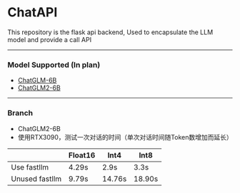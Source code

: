 # ChatAPI

This repository is the flask api backend, 
Used to encapsulate the LLM model and provide a call API

---

### Model Supported (In plan)

* [ChatGLM-6B](https://github.com/THUDM/ChatGLM-6B)
* [ChatGLM2-6B](https://github.com/THUDM/ChatGLM2-6B)

---

### Branch

*   ChatGLM2-6B
*   使用RTX3090，测试一次对话的时间（单次对话时间随Token数增加而延长）

|                | Float16 | Int4   | Int8   |
|----------------|---------|--------|--------|
| Use fastllm    | 4.29s   | 2.9s   | 3.3s   |
| Unused fastllm | 9.79s   | 14.76s | 18.90s |


